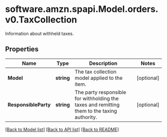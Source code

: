 # software.amzn.spapi.Model.orders.v0.TaxCollection
Information about withheld taxes.

## Properties

Name | Type | Description | Notes
------------ | ------------- | ------------- | -------------
**Model** | **string** | The tax collection model applied to the item. | [optional] 
**ResponsibleParty** | **string** | The party responsible for withholding the taxes and remitting them to the taxing authority. | [optional] 

[[Back to Model list]](../README.md#documentation-for-models) [[Back to API list]](../README.md#documentation-for-api-endpoints) [[Back to README]](../README.md)

